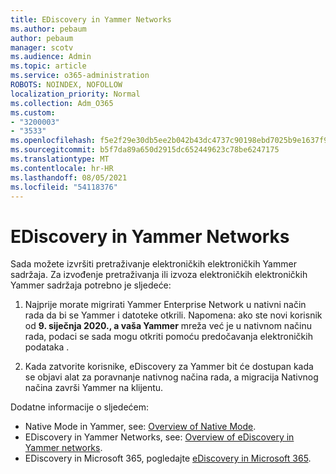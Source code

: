 ```yaml
---
title: EDiscovery in Yammer Networks
ms.author: pebaum
author: pebaum
manager: scotv
ms.audience: Admin
ms.topic: article
ms.service: o365-administration
ROBOTS: NOINDEX, NOFOLLOW
localization_priority: Normal
ms.collection: Adm_O365
ms.custom:
- "3200003"
- "3533"
ms.openlocfilehash: f5e2f29e30db5ee2b042b43dc4737c90198ebd7025b9e1637f922b655a1a3f83
ms.sourcegitcommit: b5f7da89a650d2915dc652449623c78be6247175
ms.translationtype: MT
ms.contentlocale: hr-HR
ms.lasthandoff: 08/05/2021
ms.locfileid: "54118376"
---
```

# <a name="ediscovery-in-yammer-networks"></a>EDiscovery in Yammer Networks

Sada možete izvršiti pretraživanje elektroničkih elektroničkih Yammer sadržaja.  Za izvođenje pretraživanja ili izvoza elektroničkih elektroničkih Yammer sadržaja potrebno je sljedeće:

1. Najprije morate migrirati Yammer Enterprise Network u nativni način rada da bi se Yammer i datoteke otkrili. Napomena: ako ste novi korisnik od **9. siječnja 2020., a vaša Yammer** mreža već je u nativnom načinu rada, podaci se sada mogu otkriti pomoću predočavanja elektroničkih podataka .

2. Kada zatvorite korisnike, eDiscovery za Yammer bit će dostupan kada se objavi alat za poravnanje nativnog načina rada, a migracija Nativnog načina završi Yammer na klijentu.

Dodatne informacije o sljedećem:

- Native Mode in Yammer, see: [Overview of Native Mode](https://docs.microsoft.com/yammer/configure-your-yammer-network/overview-native-mode).
- EDiscovery in Yammer Networks, see: [Overview of eDiscovery in Yammer networks](https://docs.microsoft.com/yammer/manage-security-and-compliance/overview-of-ediscovery).
- EDiscovery in Microsoft 365, pogledajte [eDiscovery in Microsoft 365](https://docs.microsoft.com/microsoft-365/compliance/ediscovery).
